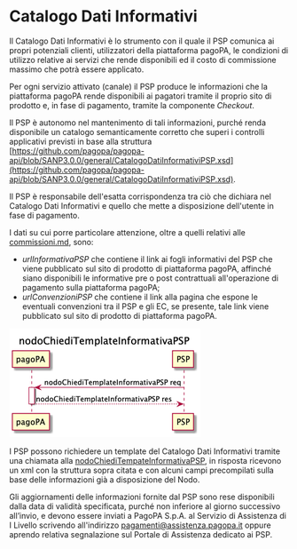 # Catalogo Dati Informativi

Il Catalogo Dati Informativi è lo strumento con il quale il PSP comunica ai propri potenziali clienti, utilizzatori della piattaforma pagoPA, le condizioni di utilizzo relative ai servizi che rende disponibili ed il costo di commissione massimo che potrà essere applicato.&#x20;

Per ogni servizio attivato (canale) il PSP produce le informazioni che la piattaforma pagoPA rende disponibili ai pagatori tramite il proprio sito di prodotto e, in fase di pagamento, tramite la componente _Checkout_.&#x20;

Il PSP è autonomo nel mantenimento di tali informazioni, purché renda disponibile un catalogo semanticamente corretto che superi i controlli applicativi previsti in base alla struttura [https://github.com/pagopa/pagopa-api/blob/SANP3.0.0/general/CatalogoDatiInformativiPSP.xsd](https://github.com/pagopa/pagopa-api/blob/SANP3.0.0/general/CatalogoDatiInformativiPSP.xsd).

Il PSP è responsabile dell'esatta corrispondenza tra ciò che dichiara nel Catalogo Dati Informativi e quello che mette a disposizione dell'utente in fase di pagamento.

I dati su cui porre particolare attenzione, oltre a quelli relativi alle [commissioni.md](../commissioni.md "mention"), sono:

* _urlInformativaPSP_ che contiene il link ai fogli informativi del PSP che viene pubblicato sul sito di prodotto di piattaforma pagoPA, affinché siano disponibili le informative pre o post contrattuali all'operazione di pagamento sulla piattaforma pagoPA;
* _urlConvenzioniPSP_ che contiene il link alla pagina che espone le eventuali convenzioni tra il PSP e gli EC, se presente, tale link viene pubblicato sul sito di prodotto di piattaforma pagoPA.

![](<../../.gitbook/assets/image (44).png>)

I PSP possono richiedere un template del Catalogo Dati Informativi tramite una chiamata alla [nodoChiediTempateInformativaPSP](../../appendici/primitive.md#nodochieditemplateinformativapsp), in risposta ricevono un xml con la struttura sopra citata e con alcuni campi precompilati sulla base delle informazioni già a disposizione del Nodo.

Gli aggiornamenti delle informazioni fornite dal PSP sono rese disponibili dalla data di validità specificata, purché non inferiore al giorno successivo all’invio, e devono essere inviati a PagoPA S.p.A. al Servizio di Assistenza di I Livello scrivendo all'indirizzo [pagamenti@assistenza.pagopa.it](mailto:pagamenti@assistenza.pagopa.it) oppure aprendo relativa segnalazione sul Portale di Assistenza dedicato ai PSP.
